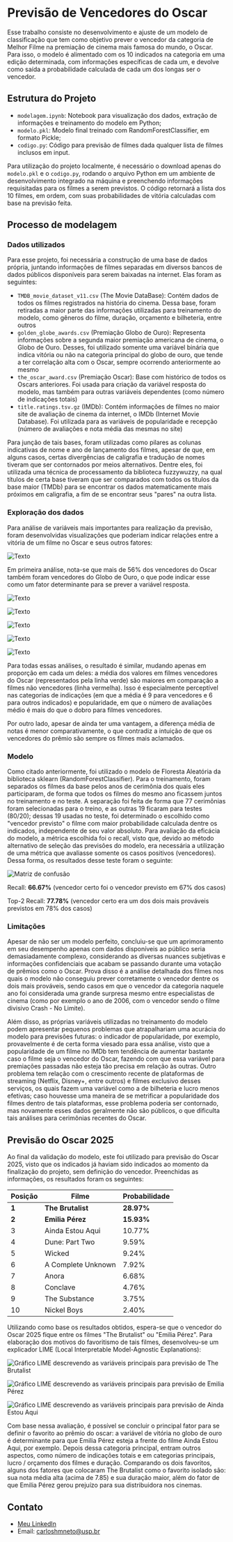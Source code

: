 # Previsão de Vencedores do Oscar

Esse trabalho consiste no desenvolvimento e ajuste de um modelo de classificação que tem como objetivo prever o vencedor da categoria de Melhor Filme na premiação de cinema mais famosa do mundo, o Oscar. Para isso, o modelo é alimentado com os 10 indicados na categoria em uma edição determinada, com informações específicas de cada um, e devolve como saída a probabilidade calculada de cada um dos longas ser o vencedor.

## Estrutura do Projeto
- `modelagem.ipynb`: Notebook para visualização dos dados, extração de informações e treinamento do modelo em Python;
- `modelo.pkl`: Modelo final treinado com RandomForestClassifier, em formato Pickle;
- `codigo.py`: Código para previsão de filmes dada qualquer lista de filmes inclusos em input.

Para utilização do projeto localmente, é necessário o download apenas do `modelo.pkl` e o `codigo.py`, rodando o arquivo Python em um ambiente de desenvolvimento integrado na máquina e preenchendo informações requisitadas para os filmes a serem previstos. O código retornará a lista dos 10 filmes, em ordem, com suas probabilidades de vitória calculadas com base na previsão feita.

## Processo de modelagem

### Dados utilizados

Para esse projeto, foi necessária a construção de uma base de dados própria, juntando informações de filmes separadas em diversos bancos de dados públicos disponíveis para serem baixadas na internet. Elas foram as seguintes:
- `TMDB_movie_dataset_v11.csv` (The Movie DataBase): Contém dados de todos os filmes registrados na história do cinema. Dessa base, foram retiradas a maior parte das informações utilizadas para treinamento do modelo, como gêneros do filme, duração, orçamento e bilheteria, entre outros
- `golden_globe_awards.csv` (Premiação Globo de Ouro): Representa informações sobre a segunda maior premiação americana de cinema, o Globo de Ouro. Desses, foi utilizado somente uma variável binária que indica vitória ou não na categoria principal do globo de ouro, que tende a ter correlação alta com o Oscar, sempre ocorrendo anteriormente ao mesmo
- `the_oscar_award.csv` (Premiação Oscar): Base com histórico de todos os Oscars anteriores. Foi usada para criação da variável resposta do modelo, mas também para outras variáveis dependentes (como número de indicações totais)
- `title.ratings.tsv.gz` (IMDb): Contém informações de filmes no maior site de avaliação de cinema da internet, o IMDb (Internet Movie Database). Foi utilizada para as variáveis de popularidade e recepção (número de avaliações e nota média das mesmas no site)

Para junção de tais bases, foram utilizadas como pilares as colunas indicativas de nome e ano de lançamento dos filmes, apesar de que, em alguns casos, certas divergências de caligrafia e tradução de nomes tiveram que ser contornados por meios alternativos. Dentre eles, foi utilizada uma técnica de processamento da biblioteca fuzzywuzzy, na qual títulos de certa base tiveram que ser comparados com todos os títulos da base maior (TMDb) para se encontrar os dados matematicamente mais próximos em caligrafia, a fim de se encontrar seus "pares" na outra lista.

### Exploração dos dados

Para análise de variáveis mais importantes para realização da previsão, foram desenvolvidas visualizações que poderiam indicar relações entre a vitória de um filme no Oscar e seus outros fatores:

![Texto](analises/globodeouro.png)

Em primeira análise, nota-se que mais de 56% dos vencedores do Oscar também foram vencedores do Globo de Ouro, o que pode indicar esse como um fator determinante para se prever a variável resposta.

![Texto](analises/nom.png)

![Texto](analises/main_nom.png)

![Texto](analises/pop.png)

![Texto](analises/aprov.png)

![Texto](analises/runtime.png)

Para todas essas análises, o resultado é similar, mudando apenas em proporção em cada um deles: a média dos valores em filmes vencedores do Oscar (representados pela linha verde) são maiores em comparação a filmes não vencedores (linha vermelha). Isso é especialmente perceptível nas categorias de indicações (em que a média é 9 para vencedores e 6 para outros indicados) e popularidade, em que o número de avaliações médio é mais do que o dobro para filmes vencedores.

Por outro lado, apesar de ainda ter uma vantagem, a diferença média de notas é menor comparativamente, o que contradiz a intuição de que os vencedores do prêmio são sempre os filmes mais aclamados.

### Modelo

Como citado anteriormente, foi utilizado o modelo de Floresta Aleatória da biblioteca sklearn (RandomForestClassifier). Para o treinamento, foram separados os filmes da base pelos anos de cerimônia dos quais eles participaram, de forma que todos os filmes do mesmo ano ficassem juntos no treinamento e no teste. A separação foi feita de forma que 77 cerimônias foram selecionadas para o treino, e as outras 19 ficaram para testes (80/20); dessas 19 usadas no teste, foi determinado o escolhido como "vencedor previsto" o filme com maior probabilidade calculada dentre os indicados, independente de seu valor absoluto. Para avaliação da eficácia do modelo, a métrica escolhida foi o recall, visto que, devido ao método alternativo de seleção das previsões do modelo, era necessária a utilização de uma métrica que avaliasse somente os casos positivos (vencedores). Dessa forma, os resultados desse teste foram o seguinte:

![Matriz de confusão](analises/matriz_confusao.png)

Recall: **66.67%** (vencedor certo foi o vencedor previsto em 67% dos casos)

Top-2 Recall: **77.78%** (vencedor certo era um dos dois mais prováveis previstos em 78% dos casos)

### Limitações

Apesar de não ser um modelo perfeito, concluiu-se que um aprimoramento em seu desempenho apenas com dados disponíveis ao público seria demasiadamente complexo, considerando as diversas nuances subjetivas e informações confidenciais que acabam se passando durante uma votação de prêmios como o Oscar. Prova disso é a análise detalhada dos filmes nos quais o modelo não conseguiu prever corretamente o vencedor dentre os dois mais prováveis, sendo casos em que o vencedor da categoria naquele ano foi considerada uma grande surpresa mesmo entre especialistas de cinema (como por exemplo o ano de 2006, com o vencedor sendo o filme divisivo Crash - No Limite).

Além disso, as próprias variáveis utilizadas no treinamento do modelo podem apresentar pequenos problemas que atrapalhariam uma acurácia do modelo para previsões futuras: o indicador de popularidade, por exemplo, provavelmente é de certa forma viesado para essa análise, visto que a popularidade de um filme no IMDb tem tendência de aumentar bastante caso o filme seja o vencedor do Oscar, fazendo com que essa variável para premiações passadas não esteja tão precisa em relação às outras. Outro problema tem relação com o crescimento recente de plataformas de streaming (Netflix, Disney+, entre outros) e filmes exclusivo desses serviços, os quais fazem uma variável como a de bilheteria e lucro menos efetivas; caso houvesse uma maneira de se metrificar a popularidade dos filmes dentro de tais plataformas, esse problema poderia ser contornado, mas novamente esses dados geralmente não são públicos, o que dificulta tais análises para cerimônias recentes do Oscar.

## Previsão do Oscar 2025

Ao final da validação do modelo, este foi utilizado para previsão do Oscar 2025, visto que os indicados já haviam sido indicados ao momento da finalização do projeto, sem definição do vencedor. Preenchidas as informações, os resultados foram os seguintes:

| Posição | Filme               | Probabilidade |
|--------|---------------------|---------------|
| **1**  | **The Brutalist**    | **28.97%**    |
| **2**  | **Emilia Pérez**     | **15.93%**    |
| 3      | Ainda Estou Aqui     | 10.77%        |
| 4      | Dune: Part Two       | 9.59%         |
| 5      | Wicked               | 9.24%         |
| 6      | A Complete Unknown   | 7.92%         |
| 7      | Anora                | 6.68%         |
| 8      | Conclave             | 4.76%         |
| 9      | The Substance        | 3.75%         |
| 10     | Nickel Boys          | 2.40%         |

Utilizando como base os resultados obtidos, espera-se que o vencedor do Oscar 2025 fique entre os filmes "The Brutalist" ou "Emilia Pérez". Para elaboração dos motivos do favoritismo de tais filmes, desenvolveu-se um explicador LIME (Local Interpretable Model-Agnostic Explanations):

![Gráfico LIME descrevendo as variáveis principais para previsão de The Brutalist](analises/lime_brut.png)

![Gráfico LIME descrevendo as variáveis principais para previsão de Emilia Pérez](analises/lime_emillia.png)

![Gráfico LIME descrevendo as variáveis principais para previsão de Ainda Estou Aqui](analises/lime_aea.png)

Com base nessa avaliação, é possível se concluir o principal fator para se definir o favorito ao prêmio do oscar: a variável de vitória no globo de ouro é determinante para que Emilia Pérez esteja a frente do filme Ainda Estou Aqui, por exemplo. Depois dessa categoria principal, entram outros aspectos, como número de indicações totais e em categorias principais, lucro / orçamento dos filmes e duração. Comparando os dois favoritos, alguns dos fatores que colocaram The Brutalist como o favorito isolado são: sua nota média alta (acima de 7.85) e sua duração maior, além do fator de que Emilia Pérez gerou prejuízo para sua distribuidora nos cinemas.

## Contato
- [Meu LinkedIn](https://www.linkedin.com/in/carlos-neto-5668b0265/)
- Email: carloshmneto@usp.br
